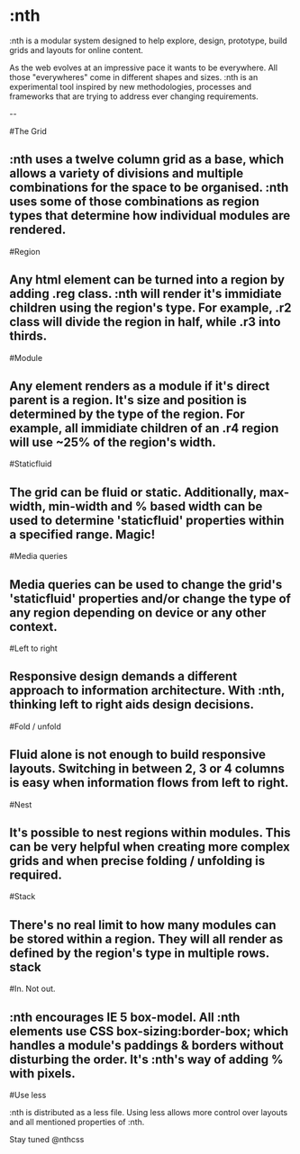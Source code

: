 :nth
====

:nth is a modular system designed to help explore, design, prototype, build grids and layouts for online content.

As the web evolves at an impressive pace it wants to be everywhere. All those "everywheres" come in different shapes and sizes.
:nth is an experimental tool inspired by new methodologies, processes and frameworks that are trying to address ever changing requirements.

--


#The Grid

:nth uses a twelve column grid as a base, which allows a variety of divisions and multiple combinations for the space to be organised. :nth uses some of those combinations as region types that determine how individual modules are rendered.
-

#Region

Any html element can be turned into a region by adding .reg class. :nth will render it's immidiate children using the region's type. For example, .r2 class will divide the region in half, while .r3 into thirds.
-

#Module

Any element renders as a module if it's direct parent is a region. It's size and position is determined by the type of the region. For example, all immidiate children of an .r4 region will use ~25% of the region's width.
-

#Staticfluid

The grid can be fluid or static. Additionally, max-width, min-width and % based width can be used to determine 'staticfluid' properties within a specified range. Magic!
-

#Media queries

Media queries can be used to change the grid's 'staticfluid' properties and/or change the type of any region depending on device or any other context.
-

#Left to right

Responsive design demands a different approach to information architecture. With :nth, thinking left to right aids design decisions.
-

#Fold / unfold

Fluid alone is not enough to build responsive layouts. Switching in between 2, 3 or 4 columns is easy when information flows from left to right.
-

#Nest

It's possible to nest regions within modules. This can be very helpful when creating more complex grids and when precise folding / unfolding is required.
-

#Stack

There's no real limit to how many modules can be stored within a region. They will all render as defined by the region's type in multiple rows.
stack
-

#In. Not out.

:nth encourages IE 5 box-model. All :nth elements use CSS box-sizing:border-box; which handles a module's paddings & borders without disturbing the order. It's :nth's way of adding % with pixels.
-

#Use less

:nth is distributed as a less file. Using less allows more control over layouts and all mentioned properties of :nth.


Stay tuned @nthcss
